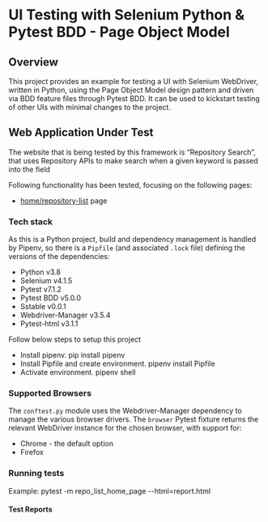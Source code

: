 # UI Testing with Selenium Python & Pytest BDD - Page Object Model

## Overview
This project provides an example for testing a UI with Selenium WebDriver, written in Python, using the Page Object Model design pattern and driven via BDD feature files through Pytest BDD. It can be used to kickstart testing of other UIs with minimal changes to the project.


## Web Application Under Test
The website that is being tested by this framework is “Repository Search”, that uses Repository APIs to make search when a given keyword is passed into the field

Following functionality has been tested, focusing on the following pages:
* [home/repository-list](http://localhost:3000/) page


### Tech stack
As this is a Python project, build and dependency management is handled by Pipenv, so there is a `Pipfile` (and associated `.lock` file) defining the versions of the dependencies:
* Python v3.8
* Selenium v4.1.5
* Pytest v7.1.2
* Pytest BDD v5.0.0
* Sstable v0.0.1
* Webdriver-Manager v3.5.4
* Pytest-html v3.1.1

Follow below steps to setup this project

* Install pipenv. pip install pipenv
* Install Pipfile and create environment. pipenv install Pipfile
* Activate environment. pipenv shell



### Supported Browsers
The `conftest.py` module uses the Webdriver-Manager dependency to manage the various browser drivers. The `browser` Pytest fixture returns the relevant WebDriver instance for the chosen browser, with support for:
* Chrome - the default option
* Firefox


### Running tests

Example: pytest -m repo_list_home_page --html=report.html


#### Test Reports


